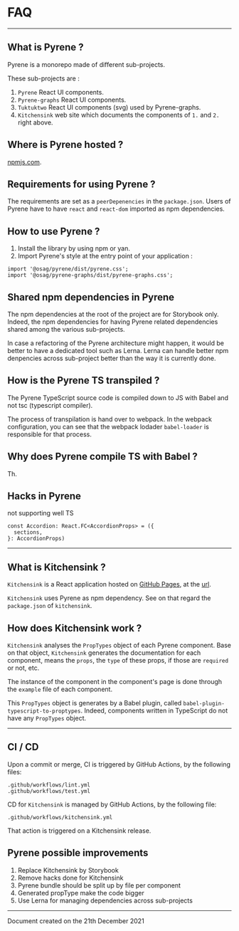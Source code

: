 # FAQ

----
## What is Pyrene ?
Pyrene is a monorepo made of different sub-projects.

These sub-projects are :
1. `Pyrene` React UI components.
2. `Pyrene-graphs` React UI components.
3. `Tuktuktwo` React UI components (svg) used by Pyrene-graphs.
4. `Kitchensink` web site which documents the components of `1.` and `2.` right above.
## Where is Pyrene hosted ?
[npmjs.com](https://www.npmjs.com/package/@osag/pyrene).

## Requirements for using Pyrene ?
The requirements are set as a `peerDepenencies` in the `package.json`. Users of Pyrene have to have `react` and `react-dom` imported as npm dependencies.

## How to use Pyrene ?
1. Install the library by using npm or yan.
2. Import Pyrene's style at the entry point of your application :

```
import '@osag/pyrene/dist/pyrene.css';
import '@osag/pyrene-graphs/dist/pyrene-graphs.css';
```

## Shared npm dependencies in Pyrene
The npm dependencies at the root of the project are for Storybook only. Indeed, the npm dependencies for having Pyrene related dependencies shared among the various sub-projects.

In case a refactoring of the Pyrene architecture might happen, it would be better to have a dedicated tool such as Lerna. Lerna can handle better npm denpencies across sub-project better than the way it is currently done.


## How is the Pyrene TS transpiled ?
The Pyrene TypeScript source code is compiled down to JS with Babel and not tsc (typescript compiler).

The process of transpilation is hand over to webpack. In the webpack configuration, you can see that the webpack lodader `babel-loader` is responsible for that process.

## Why does Pyrene compile TS with Babel ?
Th.


## Hacks in Pyrene
not supporting well TS

```
const Accordion: React.FC<AccordionProps> = ({
  sections,
}: AccordionProps)
```


----
## What is Kitchensink ?
`Kitchensink` is a React application hosted on [GitHub Pages](https://pages.github.com/), at the [url](https://open-ch.github.io/pyrene/).

`Kitchensink` uses Pyrene as npm dependency. See on that regard the `package.json` of `kitchensink`.


## How does Kitchensink work ?
`Kitchensink` analyses the `PropTypes` object of each Pyrene component. Base on that object, `Kitchensink` generates the documentation for each component, means the `props`, the `type` of these props, if those are `required` or not, etc.

The instance of the component in the component's page is done through the `example` file of each component.

This `PropTypes` object is generates by a Babel plugin, called `babel-plugin-typescript-to-proptypes`. Indeed, components written in TypeScript do not have any `PropTypes` object.

----

## CI / CD
Upon a commit or merge, CI is triggered by GitHub Actions, by the following files:

```
.github/workflows/lint.yml
.github/workflows/test.yml
```

CD for `Kitchensink` is managed by GitHub Actions, by the following file:
```
.github/workflows/kitchensink.yml
```
That action is triggered on a Kitchensink release.

## Pyrene possible improvements

1) Replace Kitchensink by Storybook
2) Remove hacks done for Kitchensink
2) Pyrene bundle should be split up by file per component
3) Generated propType make the code bigger
4) Use Lerna for managing dependencies across sub-projects

----

Document created on the 21th December 2021 
